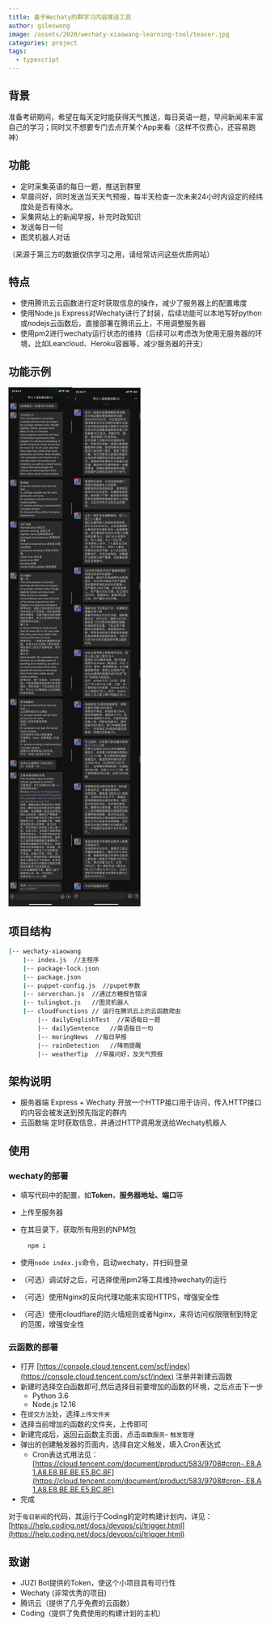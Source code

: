 ```yaml
---
title: 基于Wechaty的群学习内容推送工具
author: gileswong
image: /assets/2020/wechaty-xiaowang-learning-tool/teaser.jpg
categories: project
tags:
  - typescript
---
```


## 背景

准备考研期间，希望在每天定时能获得天气推送，每日英语一题，早间新闻来丰富自己的学习；同时又不想要专门去点开某个App来看（这样不仅费心，还容易跑神）

## 功能

+ 定时采集英语的每日一题，推送到群里
+ 早晨问好，同时发送当天天气预报，每半天检查一次未来24小时内设定的经纬度处是否有降水。
+ 采集网站上的新闻早报，补充时政知识
+ 发送每日一句
+ 图灵机器人对话

（来源于第三方的数据仅供学习之用，请经常访问这些优质网站）

## 特点

+ 使用腾讯云云函数进行定时获取信息的操作，减少了服务器上的配置难度
+ 使用Node.js Express对Wechaty进行了封装，后续功能可以本地写好python或nodejs云函数后，直接部署在腾讯云上，不用调整服务器
+ 使用pm2进行wechaty运行状态的维持（后续可以考虑改为使用无服务器的环境，比如Leancloud、Heroku容器等，减少服务器的开支）

## 功能示例

![英语每日一题](/assets/2020/wechaty-xiaowang-learning-tool/img-4425.jpg)![每日早报](/assets/2020/wechaty-xiaowang-learning-tool/img-4418.jpg)

## 项目结构

```bash
|-- wechaty-xiaowang
    |-- index.js  //主程序
    |-- package-lock.json
    |-- package.json
    |-- puppet-config.js  //pupet参数
    |-- serverchan.js  //通过方糖报告错误
    |-- tulingbot.js   //图灵机器人
    |-- cloudFunctions // 运行在腾讯云上的云函数爬虫
        |-- dailyEnglishTest  //英语每日一题
        |-- dailySentence   //英语每日一句
        |-- moringNews  //每日早报
        |-- rainDetection   //降雨提醒
        |-- weatherTip  //早晨问好，及天气预报
```

## 架构说明

+ 服务器端
    Express + Wechaty 开放一个HTTP接口用于访问，传入HTTP接口的内容会被发送到预先指定的群内
+ 云函数端
    定时获取信息，并通过HTTP调用发送给Wechaty机器人

## 使用

### wechaty的部署

+ 填写代码中的配置，如**Token**，**服务器地址、端口**等
+ 上传至服务器
+ 在其目录下，获取所有用到的NPM包

  ```bash
    npm i
  ```

+ 使用`node index.js`命令，启动wechaty，并扫码登录
+ （可选）调试好之后，可选择使用pm2等工具维持wechaty的运行
+ （可选）使用Nginx的反向代理功能来实现HTTPS，增强安全性
+ （可选）使用cloudflare的防火墙规则或者Nginx，来将访问权限限制到特定的范围，增强安全性

### 云函数的部署

+ 打开 [https://console.cloud.tencent.com/scf/index](https://console.cloud.tencent.com/scf/index) 注册并新建云函数
+ 新建时选择空白函数即可,然后选择目前要增加的函数的环境，之后点击下一步
  + Python 3.6
  + Node.js 12.16
+ 在`提交方法`处，选择`上传文件夹`
+ 选择当前增加的函数的文件夹，上传即可
+ 新建完成后，返回云函数主页面，点击`函数服务`- `触发管理`
+ 弹出的创建触发器的页面内，选择自定义触发，填入Cron表达式
  + Cron表达式用法见：[https://cloud.tencent.com/document/product/583/9708#cron-.E8.A1.A8.E8.BE.BE.E5.BC.8F](https://cloud.tencent.com/document/product/583/9708#cron-.E8.A1.A8.E8.BE.BE.E5.BC.8F)
+ 完成

对于`每日新闻`的代码，其运行于Coding的定时构建计划内，详见：[https://help.coding.net/docs/devops/ci/trigger.html](https://help.coding.net/docs/devops/ci/trigger.html)

## 致谢

+ JUZI Bot提供的Token，使这个小项目具有可行性
+ Wechaty (非常优秀的项目)
+ 腾讯云（提供了几乎免费的云函数）
+ Coding（提供了免费使用的构建计划的主机）
